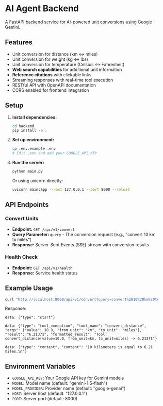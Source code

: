 # AI Agent Backend

A FastAPI backend service for AI-powered unit conversions using Google Gemini.

## Features

- Unit conversion for distance (km ↔ miles)
- Unit conversion for weight (kg ↔ lbs)
- Unit conversion for temperature (Celsius ↔ Fahrenheit)
- **Web search capabilities** for additional unit information
- **Reference citations** with clickable links
- Streaming responses with real-time tool execution
- RESTful API with OpenAPI documentation
- CORS enabled for frontend integration

## Setup

1. **Install dependencies:**

   ```bash
   cd backend
   pip install -e .
   ```

2. **Set up environment:**

   ```bash
   cp .env.example .env
   # Edit .env and add your GOOGLE_API_KEY
   ```

3. **Run the server:**
   ```bash
   python main.py
   ```
   Or using uvicorn directly:
   ```bash
   uvicorn main:app --host 127.0.0.1 --port 8000 --reload
   ```

## API Endpoints

### Convert Units

- **Endpoint:** `GET /api/v1/convert`
- **Query Parameter:** `query` - The conversion request (e.g., "convert 10 km to miles")
- **Response:** Server-Sent Events (SSE) stream with conversion results

### Health Check

- **Endpoint:** `GET /api/v1/health`
- **Response:** Service health status

## Example Usage

```bash
curl "http://localhost:8000/api/v1/convert?query=convert%2010%20km%20to%20miles"
```

Response:

```
data: {"type": "start"}

data: {"type": "tool_execution", "tool_name": "convert_distance", "args": {"value": 10.0, "from_unit": "km", "to_unit": "miles"}, "result": "6.21371", "formatted_result": "Tool: convert_distance(value=10.0, from_unit=km, to_unit=miles) -> 6.21371"}

data: {"type": "content", "content": "10 kilometers is equal to 6.21 miles.\n"}
```

## Environment Variables

- `GOOGLE_API_KEY`: Your Google API key for Gemini models
- `MODEL`: Model name (default: "gemini-1.5-flash")
- `MODEL_PROVIDER`: Provider name (default: "google-genai")
- `HOST`: Server host (default: "127.0.0.1")
- `PORT`: Server port (default: 8000)
